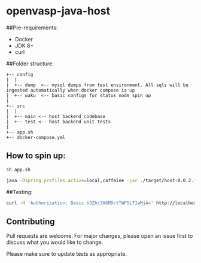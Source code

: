 # openvasp-java-host

##Pre-requirements:
* Docker
* JDK 8+
* curl

##Folder structure:

```Project
+-- config
|  |  
|  +-- dump  <-- mysql dumps from test environment. All sqls will be ingested automatically when docker compose is up
|  +-- waku  <-- basic configs for status node spin up
|
+-- src
|  |  
|  +-- main <-- host backend codebase
|  +-- test <-- host backend unit tests
|
+-- app.sh
+-- docker-compose.yml
```

## How to spin up:
```bash
sh app.sh

java -Dspring.profiles.active=local,caffeine -jar ./target/host-0.0.2.jar --openvasp.host.config=local --server.port=8080
```

##Testing:
```bash
curl -H 'Authorization: Basic b3Zhc3A6MDctTWF5LTIwMjA=' http://localhost:8080/api/v1/counterparties/all
```

## Contributing
Pull requests are welcome. For major changes, please open an issue first to discuss what you would like to change.

Please make sure to update tests as appropriate.